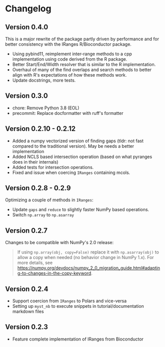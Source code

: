 # Changelog

## Version 0.4.0

This is a major rewrite of the package partly driven by performance and for better consistency with the IRanges R/Bioconductor package.

- Using pybind11, reimplement inter-range methods to a cpp implementation using code derived from the R package.
- Better Start/End/Width resolver that is similar to the R implementation.
- Overhaul of many of the find overlaps and search methods to better align with R's expectations of how these methods work.
- Update docstrings, more tests.

## Version 0.3.0

- chore: Remove Python 3.8 (EOL)
- precommit: Replace docformatter with ruff's formatter

## Version 0.2.10 - 0.2.12

- Added a numpy vectorized version of finding gaps (tldr: not fast compared to the traditional version). May be needs a better implementation
- Added NCLS based intersection operation (based on what pyranges does in their internals)
- Added tests for intersection operations.
- Fixed and issue when coercing `IRanges` containing mcols.

## Version 0.2.8 - 0.2.9

Optimizing a couple of methods in `IRanges`:

- Update `gaps` and `reduce` to slightly faster NumPy based operations.
- Switch `np.array` to `np.asarray`

## Version 0.2.7

Changes to be compatible with NumPy's 2.0 release:

> If using `np.array(obj, copy=False)` replace it with `np.asarray(obj)` to allow a copy when needed (no behavior change in NumPy 1.x).
> For more details, see https://numpy.org/devdocs/numpy_2_0_migration_guide.html#adapting-to-changes-in-the-copy-keyword.

## Version 0.2.4

- Support coercion from `IRanges` to Polars and vice-versa
- Setting up `myst_nb` to execute snippets in tutorial/documentation markdown files

## Version 0.2.3

- Feature complete implementation of IRanges from Bioconductor
